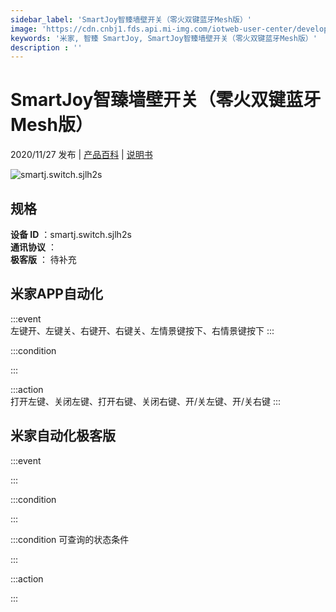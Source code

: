 ```yaml
---
sidebar_label: 'SmartJoy智臻墙壁开关（零火双键蓝牙Mesh版）'
image: 'https://cdn.cnbj1.fds.api.mi-img.com/iotweb-user-center/developer_1679047808503GwGyuUMP.png?GalaxyAccessKeyId=AKVGLQWBOVIRQ3XLEW&Expires=9223372036854775807&Signature=jqLzXqlURR7srfMlMdi4trb5s98='
keywords: '米家, 智臻 SmartJoy, SmartJoy智臻墙壁开关（零火双键蓝牙Mesh版）'
description : ''
---
```

# SmartJoy智臻墙壁开关（零火双键蓝牙Mesh版）

2020/11/27 发布 | [产品百科](https://home.mi.com/webapp/content/baike/product/index.html?model=smartj.switch.sjlh2s/) | [说明书](https://home.mi.com/views/introduction.html?model=smartj.switch.sjlh2s&region=cn)

![smartj.switch.sjlh2s](https://cdn.cnbj1.fds.api.mi-img.com/iotweb-user-center/developer_1679047808503GwGyuUMP.png?GalaxyAccessKeyId=AKVGLQWBOVIRQ3XLEW&Expires=9223372036854775807&Signature=jqLzXqlURR7srfMlMdi4trb5s98=)

## 规格  
> 
**设备 ID** ：smartj.switch.sjlh2s  
**通讯协议** ：  
**极客版**  ： 待补充 


## 米家APP自动化  

:::event  
左键开、左键关、右键开、右键关、左情景键按下、右情景键按下
:::

:::condition  

:::

:::action   
打开左键、关闭左键、打开右键、关闭右键、开/关左键、开/关右键
:::

## 米家自动化极客版  

:::event  

:::

:::condition  

:::

:::condition 可查询的状态条件  

:::

:::action  

:::

        

